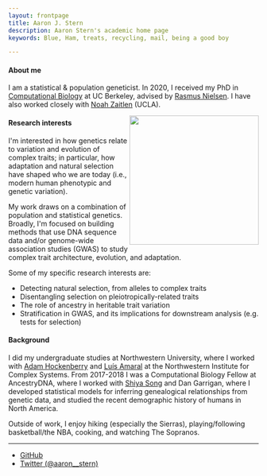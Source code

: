```yaml
---
layout: frontpage
title: Aaron J. Stern 
description: Aaron Stern's academic home page 
keywords: Blue, Ham, treats, recycling, mail, being a good boy

---
```

#### About me

I am a statistical & population geneticist. In 2020, I received my PhD in <a href="https://ccb.berkeley.edu/academics/phd-in-computational-biology/">Computational Biology</a> at UC Berkeley, advised by <a href="https://scholar.google.com/citations?user=PySbfcEAAAAJ&hl=en&oi=ao">Rasmus Nielsen</a>. I have also worked closely with <a href="https://scholar.google.com/citations?user=SPXgieEAAAAJ&hl=en&oi=ao">Noah Zaitlen</a> (UCLA).

<img style="float: right;" src="../assets/headshot.png" width="260">

#### Research interests

I'm interested in how genetics relate to variation and evolution of complex traits; in particular, how adaptation and natural selection have shaped who we are today (i.e., modern human phenotypic and genetic variation). 

My work draws on a combination of population and statistical genetics. Broadly, I'm focused on building methods that use DNA sequence data and/or genome-wide association studies (GWAS) to study complex trait architecture, evolution, and adaptation.  

Some of my specific research interests are:
<ul>
	<li> Detecting natural selection, from alleles to complex traits </li>
	<li> Disentangling selection on pleiotropically-related traits </li> 
	<li> The role of ancestry in heritable trait variation </li>
	<li> Stratification in GWAS, and its implications for downstream analysis (e.g. tests for selection) </li>
</ul>

#### Background

I did my undergraduate studies at Northwestern University, where I worked with <a href="https://adamhockenberry.com/">Adam Hockenberry</a> and <a href="https://amaral.northwestern.edu/">Luís Amaral</a> at the Northwestern Institute for Complex Systems. From 2017-2018 I was a Computational Biology Fellow at AncestryDNA, where I worked with <a href="http://songsy.github.io/">Shiya Song</a> and Dan Garrigan, where I developed statistical models for inferring genealogical relationships from genetic data, and studied the recent demographic history of humans in North America.

Outside of work, I enjoy hiking (especially the Sierras), playing/following basketball/the NBA, cooking, and watching The Sopranos.

---


<div class="navbar">
  <div class="navbar-inner">
      <ul class="nav">
          <li><a href="https://github.com/35ajstern">GitHub</a></li>
          <li><a href="https://twitter.com/aaron__stern">Twitter (@aaron__stern)</a></li>
      </ul>
  </div>
</div>
